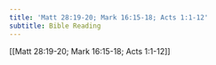```yaml
---
title: 'Matt 28:19-20; Mark 16:15-18; Acts 1:1-12'
subtitle: Bible Reading
---
```


[[Matt 28:19-20; Mark 16:15-18; Acts 1:1-12]]